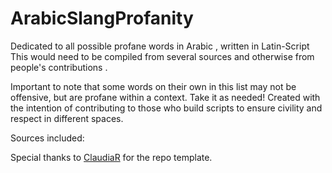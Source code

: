 # ArabicSlangProfanity
Dedicated to all possible profane words in Arabic , written in Latin-Script  
This would need to be compiled from several sources and otherwise from people's contributions .

Important to note that some words on their own in this list may not be offensive, but are profane within a context.
Take it as needed! Created with the intention of contributing to those who build scripts to ensure civility and respect in different spaces.

Sources included:  










Special thanks to [ClaudiaR](https://github.com/CRomano31415) for the repo template.
